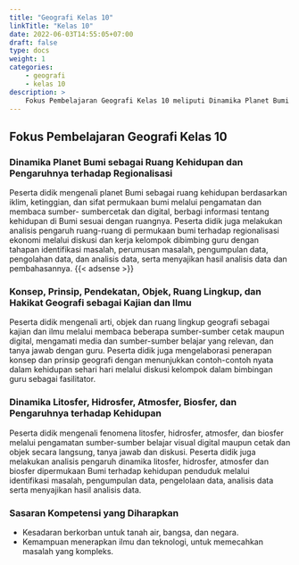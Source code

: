 ```yaml
---
title: "Geografi Kelas 10"
linkTitle: "Kelas 10"
date: 2022-06-03T14:55:05+07:00
draft: false
type: docs
weight: 1
categories:
    - geografi
    - kelas 10
description: >
    Fokus Pembelajaran Geografi Kelas 10 meliputi Dinamika Planet Bumi sebagai Ruang Kehidupan dan Pengaruhnya terhadap Regionalisasi. Konsep, Prinsip, Pendekatan, Objek, Ruang Lingkup, dan Hakikat Geografi sebagai Kajian dan Ilmu. Dinamika Litosfer, Hidrosfer, Atmosfer, Biosfer, dan Pengaruhnya terhadap Kehidupan.
---
```

## Fokus Pembelajaran Geografi Kelas 10

### Dinamika Planet Bumi sebagai Ruang Kehidupan dan Pengaruhnya terhadap Regionalisasi

Peserta didik mengenali planet Bumi sebagai ruang kehidupan berdasarkan iklim, ketinggian, dan sifat permukaan bumi melalui pengamatan dan membaca sumber- sumbercetak dan digital, berbagi informasi tentang kehidupan di Bumi sesuai dengan ruangnya. Peserta didik juga melakukan analisis pengaruh ruang-ruang di permukaan bumi terhadap regionalisasi ekonomi melalui diskusi dan kerja kelompok dibimbing guru dengan tahapan identifikasi masalah, perumusan masalah, pengumpulan data, pengolahan data, dan analisis data, serta menyajikan hasil analisis data dan pembahasannya.
{{< adsense >}}
### Konsep, Prinsip, Pendekatan, Objek, Ruang Lingkup, dan Hakikat Geografi sebagai Kajian dan Ilmu

Peserta didik mengenali arti, objek dan ruang lingkup geografi sebagai kajian dan ilmu melalui membaca beberapa sumber-sumber cetak maupun digital, mengamati media dan sumber-sumber belajar yang relevan, dan tanya jawab dengan guru. Peserta didik juga mengelaborasi penerapan konsep dan prinsip geografi dengan menunjukkan contoh-contoh nyata dalam kehidupan sehari hari melalui diskusi kelompok dalam bimbingan guru sebagai fasilitator.

### Dinamika Litosfer, Hidrosfer, Atmosfer, Biosfer, dan Pengaruhnya terhadap Kehidupan

Peserta didik mengenali fenomena litosfer, hidrosfer, atmosfer, dan biosfer melalui pengamatan sumber-sumber belajar visual digital maupun cetak dan objek secara langsung, tanya jawab dan diskusi. Peserta didik juga melakukan analisis pengaruh dinamika litosfer, hidrosfer, atmosfer dan biosfer dipermukaan Bumi terhadap kehidupan penduduk melalui identifikasi masalah, pengumpulan data, pengelolaan data, analisis data serta menyajikan hasil analisis data.

### Sasaran Kompetensi yang Diharapkan

- Kesadaran berkorban untuk tanah air, bangsa, dan negara.
- Kemampuan menerapkan ilmu dan teknologi, untuk memecahkan masalah yang kompleks.
